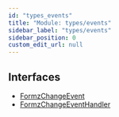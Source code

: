 ```yaml
---
id: "types_events"
title: "Module: types/events"
sidebar_label: "types/events"
sidebar_position: 0
custom_edit_url: null
---
```


## Interfaces

- [FormzChangeEvent](../interfaces/types_events.FormzChangeEvent.md)
- [FormzChangeEventHandler](../interfaces/types_events.FormzChangeEventHandler.md)
